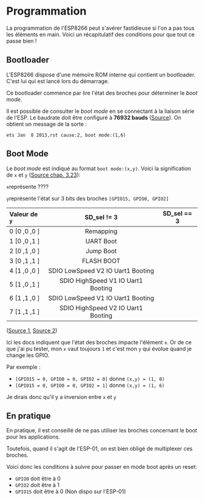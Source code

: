 # Programmation

La programmation de l'ESP8266 peut s'avérer fastidieuse si l'on a pas tous les éléments en main. Voici un récapitulatif des conditions pour que tout ce passe bien !

## Bootloader

L'ESP8266 dispose d'une mémoire ROM interne qui contient un bootloader. C'est lui qui est lancé lors du démarrage.

Ce bootloader commence par lire l'état des broches pour déterminer le _boot mode_.

Il est possible de consulter le _boot mode_ en se connectant à la liaison série de l'ESP. Le baudrate doit être configuré à **76932 bauds** ([Source](https://www.reddit.com/r/esp8266/comments/51s494/recovering_a_bricked_esp8266_scared_to_brick_my/)). On obtient un message de la sorte : 

```
ets Jan  8 2013,rst cause:2, boot mode:(1,6)
```

## Boot Mode

Le _boot mode_ est indiqué au format `boot mode:(x,y)`. Voici la signification de `x` et `y` ([Source chap. 3.23](https://www.espressif.com/sites/default/files/documentation/Espressif_FAQ_EN.pdf)):

`x`représente ????

`y`représente l'état sur 3 bits des broches `[GPIO15, GPIO0, GPIO2]`

| Valeur de `y` | SD_sel != 3 | SD_sel == 3 |
| :------------- | :----------: | :----------: |
| 0 [0 ,0 ,0 ] | Remapping                           |
| 1 [0 ,0 ,1 ] | UART Boot	                          |
| 2 [0 ,1 ,0 ] | Jump Boot	                          |
| 3 [0 ,1 ,1 ] | FLASH BOOT                         |
| 4 [1 ,0 ,0 ] | SDIO LowSpeed V2 IO	Uart1 Booting |
| 5 [1 ,0 ,1 ] | SDIO HighSpeed V1 IO	Uart1 Booting |
| 6 [1 ,1 ,0 ] | SDIO LowSpeed V1 IO	Uart1 Booting |
| 7 [1 ,1 ,1 ] | SDIO HighSpeed V2 IO	Uart1 Booting |
([Source 1](https://esp8266.ru/esp8266-pin-register-strapping/), [Source 2](https://riktronics.wordpress.com/2017/10/02/esp8266-error-messages-and-exceptions-explained/))

Ici les docs indiquent que l'état des broches impacte l'élément `x`.
Or de ce que j'ai pu tester, mon `x` vaut toujours `1` et c'est mon `y` qui évolue quand je change les GPIO.

Par exemple :

 - `[GPIO15 = 0, GPIO0 = 0, GPIO2 = 0]` donne `(x,y) = (1, 0)`
 - `[GPIO15 = 0, GPIO0 = 0, GPIO2 = 1]` donne `(x,y) = (1, 6)`

Je dirais donc qu'il y a inversion entre `x` et `y`
 
## En pratique

En pratique, il est conseillé de ne pas utiliser les broches concernant le boot pour les applications.

Toutefois, quand il s'agit de l'ESP-01, on est bien obligé de multiplexer ces broches.

Voici donc les conditions à suivre pour passer en mode boot après un reset:

- `GPIO0` doit être à 0
- `GPIO2` doit être à 1
- `GPIO15` doit être à 0 (Non dispo sur l'ESP-01)




 
